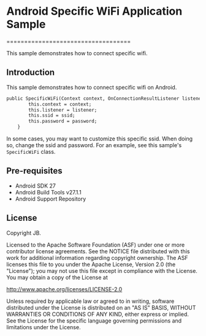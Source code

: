 # Android Specific WiFi Application Sample
===================================

This sample demonstrates how to connect specific wifi.

Introduction
------------

This sample demonstrates how to connect specific wifi on Android.

```xml
public SpecificWiFi(Context context, OnConnectionResultListener listener, @NonNull String ssid, @NonNull String password) {
        this.context = context;
        this.listener = listener;
        this.ssid = ssid;
        this.password = password;
    }
```

In some cases, you may want to customize this specific ssid. When doing so, change the ssid and password. 
For an example, see this sample's `SpecificWiFi` class.


Pre-requisites
--------------

- Android SDK 27
- Android Build Tools v27.1.1
- Android Support Repository

License
-------

Copyright JB.

Licensed to the Apache Software Foundation (ASF) under one or more contributor
license agreements.  See the NOTICE file distributed with this work for
additional information regarding copyright ownership.  The ASF licenses this
file to you under the Apache License, Version 2.0 (the "License"); you may not
use this file except in compliance with the License.  You may obtain a copy of
the License at

http://www.apache.org/licenses/LICENSE-2.0

Unless required by applicable law or agreed to in writing, software
distributed under the License is distributed on an "AS IS" BASIS, WITHOUT
WARRANTIES OR CONDITIONS OF ANY KIND, either express or implied.  See the
License for the specific language governing permissions and limitations under
the License.
